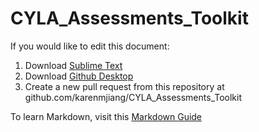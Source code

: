 # CYLA_Assessments_Toolkit

If you would like to edit this document:

1. Download [Sublime Text](https://www.sublimetext.com/)
2. Download [Github Desktop](https://desktop.github.com/)
3. Create a new pull request from this repository at github.com/karenmjiang/CYLA_Assessments_Toolkit

To learn Markdown, visit this [Markdown Guide](https://www.markdownguide.org/basic-syntax/)
